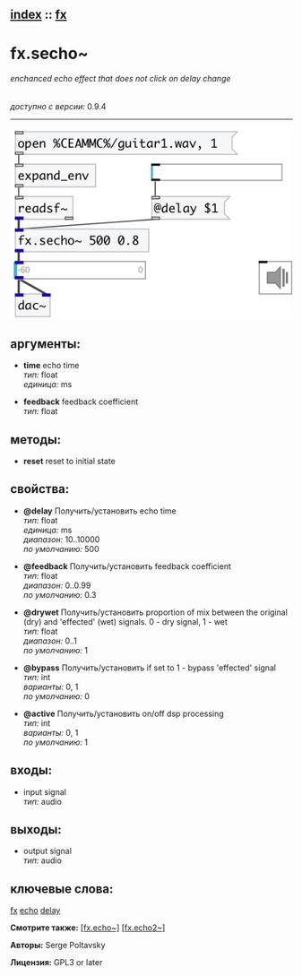 [index](index.html) :: [fx](category_fx.html)
---

# fx.secho~

###### enchanced echo effect that does not click on delay change

*доступно с версии:* 0.9.4

---




[![example](../examples/img/fx.secho~.jpg)](../examples/pd/fx.secho~.pd)



## аргументы:

* **time**
echo time<br>
_тип:_ float<br>
_единица:_ ms<br>

* **feedback**
feedback coefficient<br>
_тип:_ float<br>



## методы:

* **reset**
reset to initial state<br>




## свойства:

* **@delay** 
Получить/установить echo time<br>
_тип:_ float<br>
_единица:_ ms<br>
_диапазон:_ 10..10000<br>
_по умолчанию:_ 500<br>

* **@feedback** 
Получить/установить feedback coefficient<br>
_тип:_ float<br>
_диапазон:_ 0..0.99<br>
_по умолчанию:_ 0.3<br>

* **@drywet** 
Получить/установить proportion of mix between the original (dry) and &#39;effected&#39; (wet) signals. 0 -
dry signal, 1 - wet<br>
_тип:_ float<br>
_диапазон:_ 0..1<br>
_по умолчанию:_ 1<br>

* **@bypass** 
Получить/установить if set to 1 - bypass &#39;effected&#39; signal<br>
_тип:_ int<br>
_варианты:_ 0, 1<br>
_по умолчанию:_ 0<br>

* **@active** 
Получить/установить on/off dsp processing<br>
_тип:_ int<br>
_варианты:_ 0, 1<br>
_по умолчанию:_ 1<br>



## входы:

* input signal<br>
_тип:_ audio



## выходы:

* output signal<br>
_тип:_ audio



## ключевые слова:

[fx](keywords/fx.html)
[echo](keywords/echo.html)
[delay](keywords/delay.html)



**Смотрите также:**
[\[fx.echo~\]](fx.echo~.html)
[\[fx.echo2~\]](fx.echo2~.html)




**Авторы:** Serge Poltavsky




**Лицензия:** GPL3 or later





